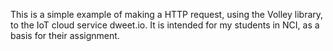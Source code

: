 This is a simple example of making a HTTP request, using the Volley library, to the IoT cloud service dweet.io. It is intended for my students in NCI, as a basis for their assignment.